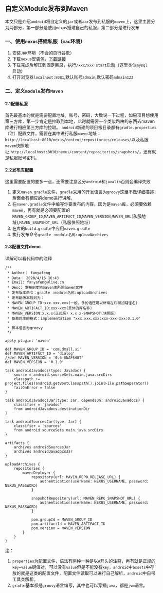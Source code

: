 ## 自定义Module发布到Maven
本文只是介绍`android`将自定义的`jar`或者`aar`发布到私服的`maven`上，这里主要分为两部分，第一部分是使用`nexus`搭建自己的私服，第二部分是进行发布

### 一、使用`nexus`搭建私服（`mac`环境）
1. 安装`JDK`环境（不会的自行谷歌）
2. 下载`nexus`安装包，[下载链接](https://www.sonatype.com/download-oss-sonatype)
3. 下载完成后解压到固定目录，执行`/xxx/xxx start`启动（这里类似`mysql`启动）
4. 打开浏览器`localhost:8081`,默认账号`admain`,默认密码`admain123`

### 二、定义`module`发布`Maven`
#### 2.1配置私服
首先最基本的就是需要配置地址，账号，密码，大致说一下过程，如果项目想使用第三方库，第一步肯定是拉取到本地，此时就需要一个类似路由的东西去maven库进行相应第三方库的拉取。
 `android`新建的项目根目录都有`gradle.properties`（注）配置文件，需要在其中进行私服`maven`地址：`http://localhost:8010/nexus/content/repositories/releases/`以及私服`maven`快照地址:`http://localhost:8010/nexus/content/repositories/snapshots/`，还有就是私服账号密码。
#### 2.2发布库配置
这里需要配置的要多一点，还需要注意区分`android`和`javalib`否则会编译失败
1. 定义`maven.gradle`文件，`gradle`采用的开发语言为`groovy`这里不做详细描述，后面会有相应的demo进行讲解。
2. 在`maven.gradle`文件中编写你要发布的内容，因为是`maven`库，必须要依赖`maven`，再有就是必须要配置的`MAVEN_GROUP_ID`,`MAVEN_ARTIFACT_ID`,`MAVEN_VERSION`,`MAVEN_URL`(私服地址),`MAVEN_SNAPSHOT_URL`（私服快照地址）
3. 在库的`build.gradle`中应用`maven.gradle`
4. 执行发布命令`gradle :module名称:uploadArchives`

#### 2.3配置文件demo
详解可以看代码中的注释
```
/**
 * Author： fanyafeng
 * Data： 2020/4/16 10:43
 * Email: fanyafeng@live.cn
 * Desc: 发布到本地maven库所需maven文件
 * 发布版本命令：gradle :module名称:uploadArchives
 * 发布新版本规则为：
 * MAVEN_GROUP_ID:xxx.xxx.xxx(一般，多的话还可以继续在后面加路径名)
 * MAVEN_ARTIFACT_ID:xxx-xxx(具体的库名称)
 * MAVEN_VERSION:x.x.x(正式版) x.x.x-SNAPSHOT(快照版)
 * 依赖的库的格式：implementation "xxx.xxx.xxx:xxx-xxx-xxx:0.1.0"
 *
 * 脚本语言为groovy
 */

apply plugin: 'maven'

def MAVEN_GROUP_ID = 'com.dmall.ui'
def MAVEN_ARTIFACT_ID = 'dialog'
//def MAVEN_VERSION = '0.6-SNAPSHOT'
def MAVEN_VERSION = '0.1.0'

task androidJavadocs(type: Javadoc) {
    source = android.sourceSets.main.java.srcDirs
    classpath += project.files(android.getBootClasspath().join(File.pathSeparator))
    failOnError = false
}

task androidJavadocsJar(type: Jar, dependsOn: androidJavadocs) {
    classifier = 'javadoc'
    from androidJavadocs.destinationDir
}

task androidSourcesJar(type: Jar) {
    classifier = 'sources'
    from android.sourceSets.main.java.srcDirs
}

artifacts {
    archives androidSourcesJar
    archives androidJavadocsJar
}

uploadArchives {
    repositories {
        mavenDeployer {
            repository(url: MAVEN_REPO_RELEASE_URL) {
                authentication(userName: NEXUS_USERNAME, password: NEXUS_PASSWORD)
            }

            snapshotRepository(url: MAVEN_REPO_SNAPSHOT_URL) {
                authentication(userName: NEXUS_USERNAME, password: NEXUS_PASSWORD)
            }

            pom.groupId = MAVEN_GROUP_ID
            pom.artifactId = MAVEN_ARTIFACT_ID
            pom.version = MAVEN_VERSION
        }
    }
}
```

注：
1. `properties`为配置文件，语法有两种一种是以`#`开头的注释，再有就是正规的`key=value`键值对，可以没有`value`但是不能没有`key`，`android`中`assets`中存放的就是这类的配置文件，配置文件读取可以进行自己解析，`android`中自带工具类解析。
2. `gradle`基本都是`groovy`语言编写，其中也可以穿插`java`，都是`jvm`语言。

